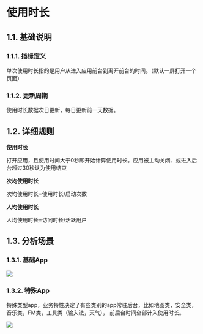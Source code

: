 # 使用时长

## 1.1. 基础说明

### 1.1.1. 指标定义
单次使用时长指的是用户从进入应用前台到离开前台的时间。（默认一屏打开一个页面）

### 1.1.2. 更新周期
使用时长数据次日更新，每日更新前一天数据。

## 1.2. 详细规则

**使用时长**

打开应用，且使用时间大于0秒即开始计算使用时长。应用被主动关闭、或进入后台超过30秒认为使用结束

**次均使用时长**

次均使用时长=使用时长/启动次数

**人均使用时长**

人均使用时长=访问时长/活跃用户

## 1.3. 分析场景
### 1.3.1. 基础App

![](http://docs.developer.qq.com/mta/assets/duration_basic.png)

### 1.3.2. 特殊App
特殊类型app，业务特性决定了有些类别的app常驻后台，比如地图类，安全类，音乐类，FM类，工具类（输入法，天气），
前后台时间全部计入使用时长。 

![](http://docs.developer.qq.com/mta/assets/duration_special.png)